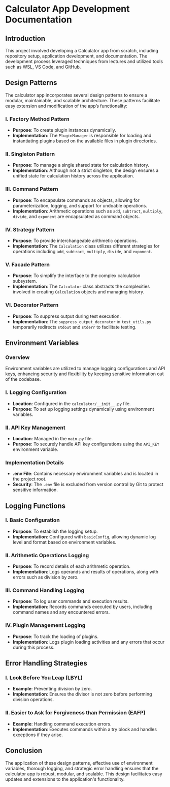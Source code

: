 # Calculator App Development Documentation

## Introduction

This project involved developing a Calculator app from scratch, including repository setup, application development, and documentation. The development process leveraged techniques from lectures and utilized tools such as WSL, VS Code, and GitHub.

## Design Patterns

The calculator app incorporates several design patterns to ensure a modular, maintainable, and scalable architecture. These patterns facilitate easy extension and modification of the app’s functionality:

### I. Factory Method Pattern
- **Purpose**: To create plugin instances dynamically.
- **Implementation**: The `PluginManager` is responsible for loading and instantiating plugins based on the available files in plugin directories.

### II. Singleton Pattern
- **Purpose**: To manage a single shared state for calculation history.
- **Implementation**: Although not a strict singleton, the design ensures a unified state for calculation history across the application.

### III. Command Pattern
- **Purpose**: To encapsulate commands as objects, allowing for parameterization, logging, and support for undoable operations.
- **Implementation**: Arithmetic operations such as `add`, `subtract`, `multiply`, `divide`, and `exponent` are encapsulated as command objects.

### IV. Strategy Pattern
- **Purpose**: To provide interchangeable arithmetic operations.
- **Implementation**: The `Calculation` class utilizes different strategies for operations including `add`, `subtract`, `multiply`, `divide`, and `exponent`.

### V. Facade Pattern
- **Purpose**: To simplify the interface to the complex calculation subsystem.
- **Implementation**: The `Calculator` class abstracts the complexities involved in creating `Calculation` objects and managing history.

### VI. Decorator Pattern
- **Purpose**: To suppress output during test execution.
- **Implementation**: The `suppress_output_decorator` in `test_utils.py` temporarily redirects `stdout` and `stderr` to facilitate testing.

## Environment Variables

### Overview

Environment variables are utilized to manage logging configurations and API keys, enhancing security and flexibility by keeping sensitive information out of the codebase.

### I. Logging Configuration
- **Location**: Configured in the `calculator/__init__.py` file.
- **Purpose**: To set up logging settings dynamically using environment variables.

### II. API Key Management
- **Location**: Managed in the `main.py` file.
- **Purpose**: To securely handle API key configurations using the `API_KEY` environment variable.

### Implementation Details
- **.env File**: Contains necessary environment variables and is located in the project root.
- **Security**: The `.env` file is excluded from version control by Git to protect sensitive information.

## Logging Functions

### I. Basic Configuration
- **Purpose**: To establish the logging setup.
- **Implementation**: Configured with `basicConfig`, allowing dynamic log level and format based on environment variables.

### II. Arithmetic Operations Logging
- **Purpose**: To record details of each arithmetic operation.
- **Implementation**: Logs operands and results of operations, along with errors such as division by zero.

### III. Command Handling Logging
- **Purpose**: To log user commands and execution results.
- **Implementation**: Records commands executed by users, including command names and any encountered errors.

### IV. Plugin Management Logging
- **Purpose**: To track the loading of plugins.
- **Implementation**: Logs plugin loading activities and any errors that occur during this process.

## Error Handling Strategies

### I. Look Before You Leap (LBYL)
- **Example**: Preventing division by zero.
- **Implementation**: Ensures the divisor is not zero before performing division operations.

### II. Easier to Ask for Forgiveness than Permission (EAFP)
- **Example**: Handling command execution errors.
- **Implementation**: Executes commands within a try block and handles exceptions if they arise.

## Conclusion

The application of these design patterns, effective use of environment variables, thorough logging, and strategic error handling ensures that the calculator app is robust, modular, and scalable. This design facilitates easy updates and extensions to the application's functionality.
